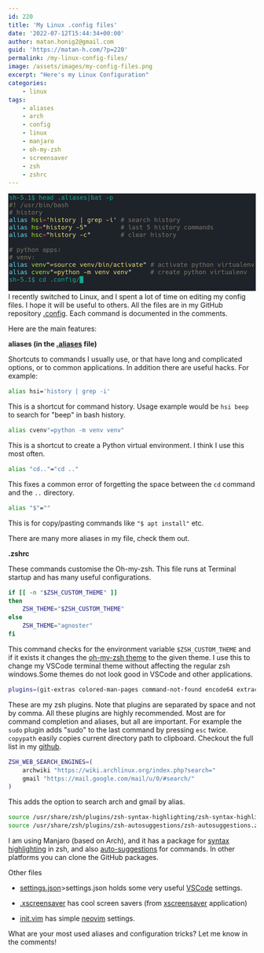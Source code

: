 ```yaml
---
id: 220
title: 'My Linux .config files'
date: '2022-07-12T15:44:34+00:00'
author: matan.honig2@gmail.com
guid: 'https://matan-h.com/?p=220'
permalink: /my-linux-config-files/
image: /assets/images/my-config-files.png
excerpt: "Here's my Linux Configuration"
categories:
    - linux
tags:
    - aliases
    - arch
    - config
    - linux
    - manjaro
    - oh-my-zsh
    - screensaver
    - zsh
    - zshrc
---
```


![](/assets/images/my-config-files.png)
I recently switched to Linux, and I spent a lot of time on editing my config files. I hope it will be useful to others. All the files are in my GitHub repository [.config](https://github.com/matan-h/.config). Each command is documented in the comments.

Here are the main features:

**aliases (in the [.aliases](https://github.com/matan-h/.config/blob/master/.aliases) file)**

Shortcuts to commands I usually use, or that have long and complicated options, or to common applications. In addition there are useful hacks. For example:

```bash
alias hsi='history | grep -i' 
```

This is a shortcut for command history. Usage example would be `hsi beep` to search for "beep" in bash history.

```bash
alias cvenv"=python -m venv venv" 
```

This is a shortcut to create a Python virtual environment. I think I use this most often.

```bash
alias "cd.."="cd .."
```

This fixes a common error of forgetting the space between the `cd` command and the `..` directory.

```bash
alias "$"="" 
```

This is for copy/pasting commands like `"$ apt install"` etc.

There are many more aliases in my file, check them out.

**.zshrc**

These commands customise the Oh-my-zsh. This file runs at Terminal startup and has many useful configurations.

```bash
if [[ -n "$ZSH_CUSTOM_THEME" ]]
then
    ZSH_THEME="$ZSH_CUSTOM_THEME"
else
    ZSH_THEME="agnoster"
fi
```

This command checks for the environment variable `$ZSH_CUSTOM_THEME` and if it exists it changes the [oh-my-zsh theme](https://github.com/ohmyzsh/ohmyzsh/wiki/themes) to the given theme. I use this to change my VSCode terminal theme without affecting the regular zsh windows.Some themes do not look good in VSCode and other applications.

```bash
plugins=(git-extras colored-man-pages command-not-found encode64 extract sudo fzf yarn copypath archlinux gh web-search copyfile copybuffer dirhistory httpie aliases)
```

These are my zsh plugins. Note that plugins are separated by space and not by comma. All these plugins are highly recommended. Most are for command completion and aliases, but all are important. For example the `sudo` plugin adds "sudo" to the last command by pressing `esc` twice. `copypath` easily copies current directory path to clipboard. Checkout the full list in my [github](https://github.com/matan-h/.config/blob/master/.zshrc).

```bash
ZSH_WEB_SEARCH_ENGINES=(
    archwiki "https://wiki.archlinux.org/index.php?search="
    gmail "https://mail.google.com/mail/u/0/#search/"
)
```

This adds the option to search arch and gmail by alias.

```bash
source /usr/share/zsh/plugins/zsh-syntax-highlighting/zsh-syntax-highlighting.zsh
source /usr/share/zsh/plugins/zsh-autosuggestions/zsh-autosuggestions.zsh
```

I am using Manjaro (based on Arch), and it has a package for [syntax highlighting](https://github.com/zsh-users/zsh-syntax-highlighting) in zsh, and also [auto-suggestions](https://github.com/zsh-users/zsh-autosuggestions) for commands. In other platforms you can clone the GitHub packages.

Other files
- [settings.json](https://github.com/matan-h/.config/blob/master/.config/Code/User/settings.json)>settings.json holds some very useful [VSCode](https://code.visualstudio.com/) settings.

- [.xscreensaver](https://github.com/matan-h/.config/blob/master/.xscreensaver) has cool screen savers (from [xscreensaver](https://www.jwz.org/xscreensaver/) application)

- [init.vim](https://github.com/matan-h/.config/blob/master/.config/nvim/init.vim) has simple [neovim](https://neovim.io/) settings.


What are your most used aliases and configuration tricks? Let me know in the comments!